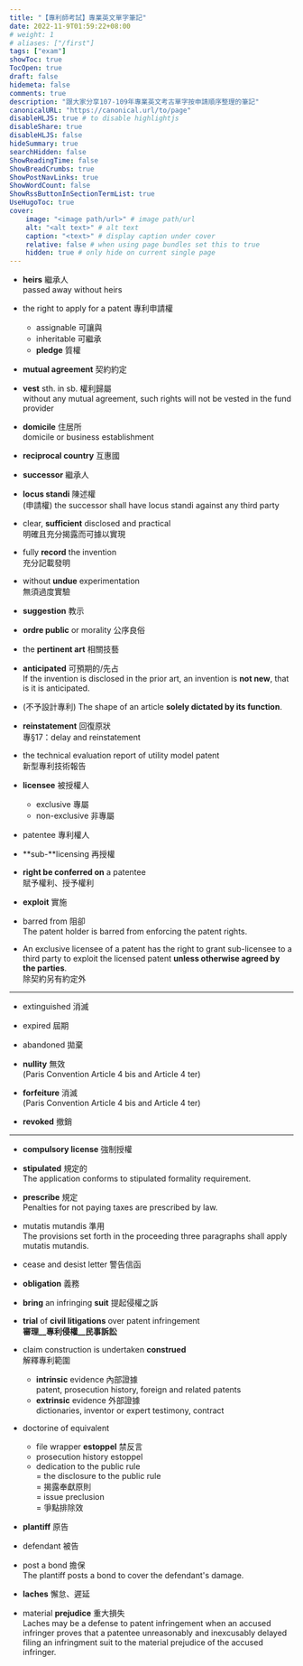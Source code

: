 ```yaml
---
title: "【專利師考試】專業英文單字筆記"
date: 2022-11-9T01:59:22+08:00
# weight: 1
# aliases: ["/first"]
tags: ["exam"]
showToc: true
TocOpen: true
draft: false
hidemeta: false
comments: true
description: "跟大家分享107-109年專業英文考古單字按申請順序整理的筆記"
canonicalURL: "https://canonical.url/to/page"
disableHLJS: true # to disable highlightjs
disableShare: true
disableHLJS: false
hideSummary: true
searchHidden: false
ShowReadingTime: false
ShowBreadCrumbs: true
ShowPostNavLinks: true
ShowWordCount: false
ShowRssButtonInSectionTermList: true
UseHugoToc: true
cover:
    image: "<image path/url>" # image path/url
    alt: "<alt text>" # alt text
    caption: "<text>" # display caption under cover
    relative: false # when using page bundles set this to true
    hidden: true # only hide on current single page
---
```

- **heirs** 繼承人  
passed away without heirs

- the right to apply for a patent 專利申請權  
    - assignable 可讓與 
    - inheritable 可繼承
    - **pledge** 質權

- **mutual agreement** 契約約定  

- **vest** sth. in sb. 權利歸屬  
without any mutual agreement, such rights will not be vested in the fund provider

- **domicile** 住居所  
domicile or business establishment

- **reciprocal country** 互惠國

- **successor** 繼承人

- **locus standi** 陳述權  
(申請權) the successor shall have locus standi against any third party

- clear, **sufficient** disclosed and practical  
明確且充分揭露而可據以實現

- fully **record** the invention  
充分記載發明

- without **undue** experimentation  
無須過度實驗

- **suggestion** 教示

- **ordre public** or morality 公序良俗

- the **pertinent art** 相關技藝

- **anticipated** 可預期的/先占  
If the invention is disclosed in the prior art, an invention is __not new__, that is it is anticipated. 

- (不予設計專利) The shape of an article **solely dictated by its function**. 

- **reinstatement** 回復原狀  
專§17：delay and reinstatement

- the technical evaluation report of utility model patent  
新型專利技術報告

- **licensee** 被授權人
    - exclusive 專屬
    - non-exclusive 非專屬

- patentee 專利權人

- **sub\-**licensing 再授權

- **right be conferred on** a patentee  
賦予權利、授予權利

- **exploit** 實施

- barred from 阻卻  
The patent holder is barred from enforcing the patent rights. 

- An exclusive licensee of a patent has the right to grant sub-licensee to a third party to exploit the licensed patent **unless otherwise agreed by the parties**.   
除契約另有約定外

---

- extinguished 消滅

- expired 屆期

- abandoned 拋棄

- **nullity** 無效  
(Paris Convention Article 4 bis and Article 4 ter)

- **forfeiture** 消滅  
(Paris Convention Article 4 bis and Article 4 ter)

- **revoked** 撤銷

---

- **compulsory license** 強制授權

- **stipulated** 規定的  
The application conforms to stipulated formality requirement. 

- **prescribe** 規定  
Penalties for not paying taxes are prescribed by law. 

- mutatis mutandis 準用  
The provisions set forth in the proceeding three paragraphs shall apply mutatis mutandis. 

- cease and desist letter 警告信函

- **obligation** 義務

- **bring** an infringing **suit** 提起侵權之訴

- **trial** of **civil litigations** over patent infringement  
__審理__專利侵權__民事訴訟__

- claim construction is undertaken **construed**  
解釋專利範圍
    - **intrinsic** evidence 內部證據  
    patent, prosecution history, foreign and related patents
    - **extrinsic** evidence 外部證據  
    dictionaries, inventor or expert testimony, contract

- doctorine of equivalent
    - file wrapper **estoppel** 禁反言
    - prosecution history estoppel
    - dedication to the public rule  
    = the disclosure to the public rule  
    = 揭露奉獻原則  
    = issue preclusion  
    = 爭點排除效

- **plantiff** 原告

- defendant 被告

- post a bond 擔保  
The plantiff posts a bond to cover the defendant's damage. 

- **laches** 懈怠、遲延
- material **prejudice** 重大損失  
Laches may be a defense to patent infringement when an accused infringer proves that a patentee unreasonably and inexcusably delayed filing an infringment suit to the material prejudice of the accused infringer. 


